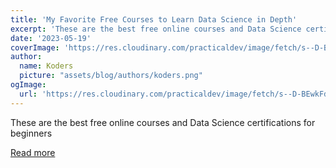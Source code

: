 ```yaml
---
title: 'My Favorite Free Courses to Learn Data Science in Depth'
excerpt: 'These are the best free online courses and Data Science certifications for beginners'
date: '2023-05-19'
coverImage: 'https://res.cloudinary.com/practicaldev/image/fetch/s--D-BEwkFd--/c_imagga_scale,f_auto,fl_progressive,h_420,q_auto,w_1000/https://dev-to-uploads.s3.amazonaws.com/uploads/articles/vm1ppaw5wtz2p1d8l895.png'
author:
  name: Koders
  picture: "assets/blog/authors/koders.png"
ogImage:
  url: 'https://res.cloudinary.com/practicaldev/image/fetch/s--D-BEwkFd--/c_imagga_scale,f_auto,fl_progressive,h_420,q_auto,w_1000/https://dev-to-uploads.s3.amazonaws.com/uploads/articles/vm1ppaw5wtz2p1d8l895.png'
---
```


These are the best free online courses and Data Science certifications for beginners

[Read more](https://dev.to/javinpaul/my-favorite-free-courses-to-learn-data-science-in-depth-pmo)
